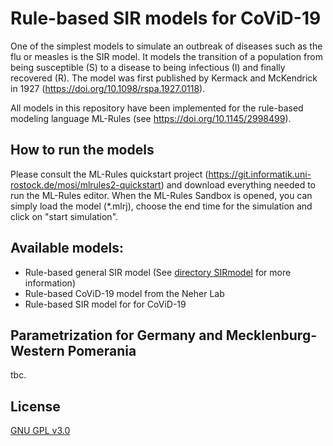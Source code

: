 # Rule-based SIR models for CoViD-19

One of the simplest models to simulate an outbreak of diseases such as the flu or measles is the SIR model. It models the transition of a population from being susceptible (S) to a disease to being infectious (I) and finally recovered (R). The model was first published by Kermack and McKendrick in 1927 (https://doi.org/10.1098/rspa.1927.0118).

All models in this repository have been implemented for the rule-based modeling language ML-Rules (see https://doi.org/10.1145/2998499).

## How to run the models

Please consult the ML-Rules quickstart project (https://git.informatik.uni-rostock.de/mosi/mlrules2-quickstart) and download everything needed to run the ML-Rules editor.
When the ML-Rules Sandbox is opened, you can simply load the model (*.mlrj), choose the end time for the simulation and click on "start simulation".

## Available models:

 * Rule-based general SIR model (See [directory SIRmodel](./SIRmodel) for more information)
 * Rule-based CoViD-19 model from the Neher Lab
 * Rule-based SIR model for for CoViD-19

## Parametrization for Germany and Mecklenburg-Western Pomerania

tbc.

## License

[GNU GPL v3.0](./LICENSE)